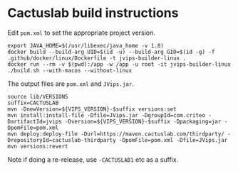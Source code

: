 # Cactuslab build instructions

Edit `pom.xml` to set the appropriate project version.

```shell
export JAVA_HOME=$(/usr/libexec/java_home -v 1.8)
docker build --build-arg UID=$(id -u) --build-arg GID=$(id -g) -f .github/docker/linux/Dockerfile -t jvips-builder-linux .
docker run --rm -v $(pwd):/app -w /app -u root -it jvips-builder-linux
./build.sh --with-macos --without-linux
```

The output files are `pom.xml` and `JVips.jar`.

```shell
source lib/VERSIONS
suffix=CACTUSLAB
mvn -DnewVersion=${VIPS_VERSION}-$suffix versions:set
mvn install:install-file -Dfile=JVips.jar -DgroupId=com.criteo -DartifactId=jvips -Dversion=${VIPS_VERSION}-$suffix -Dpackaging=jar -DpomFile=pom.xml
mvn deploy:deploy-file -Durl=https://maven.cactuslab.com/thirdparty/ -DrepositoryId=cactuslab-thirdparty -DpomFile=pom.xml -Dfile=JVips.jar
mvn versions:revert
```

Note if doing a re-release, use `-CACTUSLAB1` etc as a suffix.
